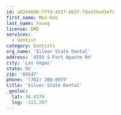 ```yaml
---
id: a8264090-77fd-452f-bb5f-7ded3bed3e7c
first_name: Mon-Han
last_name: Young
license: DMD
services:
  - dentist
category: Dentists
org_name: 'Silver State Dental'
address: '4555 S Fort Apache Rd'
city: 'Las Vegas'
state: NV
zip: '89147'
phone: '(702) 388-8979'
title: 'Silver State Dental'
_geoloc:
  lat: 36.0379
  lng: -115.297
---
```

